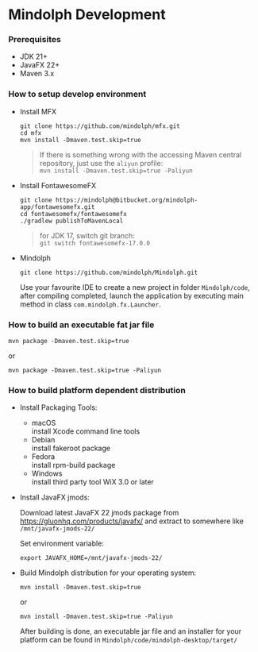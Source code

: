 # Mindolph Development

### Prerequisites
* JDK 21+
* JavaFX 22+
* Maven 3.x

### How to setup develop environment

* Install MFX

    ```shell
    git clone https://github.com/mindolph/mfx.git
    cd mfx
    mvn install -Dmaven.test.skip=true
    ```
  > If there is something wrong with the accessing Maven central repository, just use the `aliyun` profile:  
  > `mvn install -Dmaven.test.skip=true -Paliyun`

* Install FontawesomeFX

    ```shell
    git clone https://mindolph@bitbucket.org/mindolph-app/fontawesomefx.git
    cd fontawesomefx/fontawesomefx
    ./gradlew publishToMavenLocal
    ```
    > for JDK 17, switch git branch:  
`git switch fontawesomefx-17.0.0`

* Mindolph

    ```shell
    git clone https://github.com/mindolph/Mindolph.git
    ```

    Use your favourite IDE to create a new project in folder `Mindolph/code`, after compiling completed, launch the application by executing main method in class `com.mindolph.fx.Launcher`.

### How to build an executable fat jar file

```shell
mvn package -Dmaven.test.skip=true
```
or
```shell
mvn package -Dmaven.test.skip=true -Paliyun
```

### How to build platform dependent distribution

* Install Packaging Tools:  
    * macOS  
      install Xcode command line tools
    * Debian  
      install fakeroot package
    * Fedora  
      install rpm-build package
    * Windows  
      install third party tool WiX 3.0 or later

* Install JavaFX jmods:  

    Download latest JavaFX 22 jmods package from https://gluonhq.com/products/javafx/ and extract to somewhere like `/mnt/javafx-jmods-22/`

    Set environment variable:  
    ```shell
    export JAVAFX_HOME=/mnt/javafx-jmods-22/
    ```

* Build Mindolph distribution for your operating system:  

    ```shell
    mvn install -Dmaven.test.skip=true
    ```
    or 
    ```shell
    mvn install -Dmaven.test.skip=true -Paliyun
    ```
    After building is done, an executable jar file and an installer for your platform can be found in `Mindolph/code/mindolph-desktop/target/`
